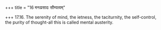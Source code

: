 +++
title = "16 मनःप्रसादः सौम्यत्वम्"

+++
17.16. The serenity of mind, the ietness, the taciturnity, the
self-control, the purity of thought-all this is called mental austerity.
